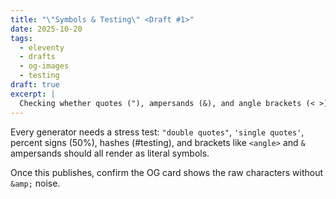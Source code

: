 ```yaml
---
title: "\"Symbols & Testing\" <Draft #1>"
date: 2025-10-20
tags:
  - eleventy
  - drafts
  - og-images
  - testing
draft: true
excerpt: |
  Checking whether quotes ("), ampersands (&), and angle brackets (< >) stay readable inside our social previews.
---
```


Every generator needs a stress test: `"double quotes"`, `'single quotes'`, percent signs (50%), hashes (#testing), and brackets like `<angle>` and `&` ampersands should all render as literal symbols.

Once this publishes, confirm the OG card shows the raw characters without `&amp;` noise.
